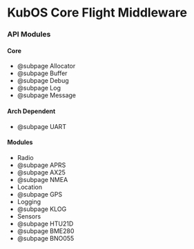 KubOS Core Flight Middleware
=============================

### API Modules


#### Core

 - @subpage Allocator
 - @subpage Buffer
 - @subpage Debug
 - @subpage Log
 - @subpage Message

#### Arch Dependent

 - @subpage UART

#### Modules

 - Radio
  - @subpage APRS
  - @subpage AX25
  - @subpage NMEA
 - Location
  - @subpage GPS
 - Logging
  - @subpage KLOG
 - Sensors
  - @subpage HTU21D
  - @subpage BME280
  - @subpage BNO055
